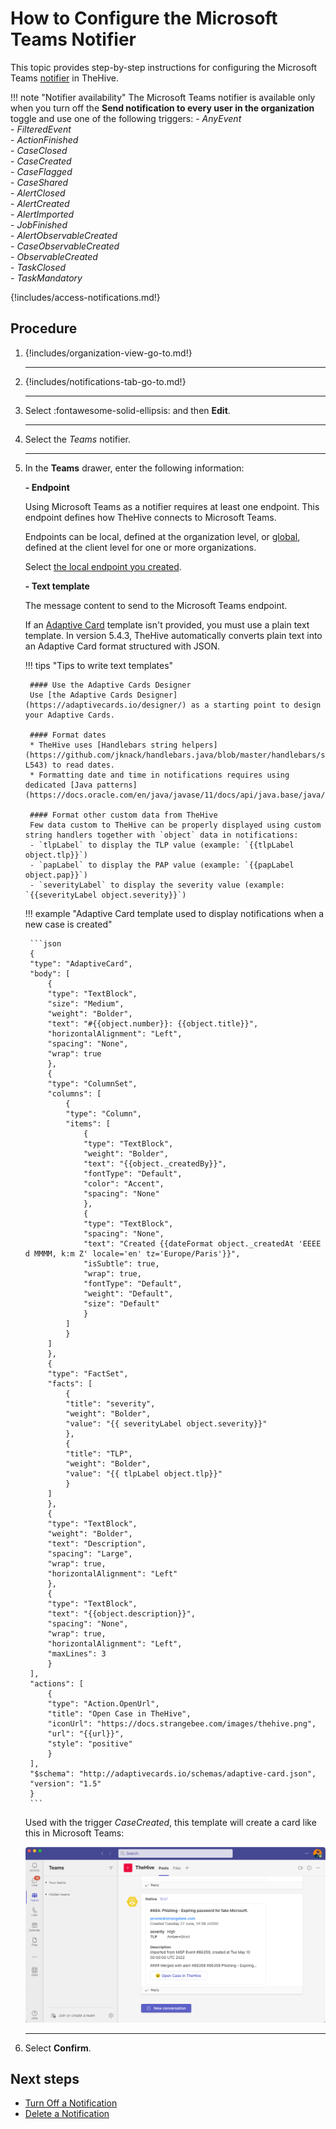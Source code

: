 # How to Configure the Microsoft Teams Notifier

<!-- md:license Platinum -->

This topic provides step-by-step instructions for configuring the Microsoft Teams [notifier](../about-notifications.md#notifiers) in TheHive.

!!! note "Notifier availability"
    The Microsoft Teams notifier is available only when you turn off the **Send notification to every user in the organization** toggle and use one of the following triggers:
    - *AnyEvent*  
    - *FilteredEvent*  
    - *ActionFinished*  
    - *CaseClosed*  
    - *CaseCreated*  
    - *CaseFlagged*  
    - *CaseShared*  
    - *AlertClosed*  
    - *AlertCreated*  
    - *AlertImported*  
    - *JobFinished*  
    - *AlertObservableCreated*  
    - *CaseObservableCreated*  
    - *ObservableCreated*  
    - *TaskClosed*  
    - *TaskMandatory*

{!includes/access-notifications.md!}

<h2>Procedure</h2>

1. {!includes/organization-view-go-to.md!}

    ---

2. {!includes/notifications-tab-go-to.md!}

    ---

3. Select :fontawesome-solid-ellipsis: and then **Edit**.

    ---

4. Select the *Teams* notifier.

    ---

5. In the **Teams** drawer, enter the following information:

    **- Endpoint**

    Using Microsoft Teams as a notifier requires at least one endpoint. This endpoint defines how TheHive connects to Microsoft Teams.

    Endpoints can be local, defined at the organization level, or [global](../../../../../administration/add-a-global-endpoint.md), defined at the client level for one or more organizations.

    Select [the local endpoint you created](../../manage-endpoints/add-teams-endpoint.md).

    **- Text template**

    The message content to send to the Microsoft Teams endpoint.

    If an [Adaptive Card](https://adaptivecards.io/) template isn't provided, you must use a plain text template. In version 5.4.3, TheHive automatically converts plain text into an Adaptive Card format structured with JSON.

    !!! tips "Tips to write text templates"
        
        #### Use the Adaptive Cards Designer
        Use [the Adaptive Cards Designer](https://adaptivecards.io/designer/) as a starting point to design your Adaptive Cards.
        
        #### Format dates
        * TheHive uses [Handlebars string helpers](https://github.com/jknack/handlebars.java/blob/master/handlebars/src/main/java/com/github/jknack/handlebars/helper/StringHelpers.java#L507-L543) to read dates.
        * Formatting date and time in notifications requires using dedicated [Java patterns](https://docs.oracle.com/en/java/javase/11/docs/api/java.base/java/text/SimpleDateFormat.html).

        #### Format other custom data from TheHive
        Few data custom to TheHive can be properly displayed using custom string handlers together with `object` data in notifications:  
        - `tlpLabel` to display the TLP value (example: `{{tlpLabel object.tlp}}`)  
        - `papLabel` to display the PAP value (example: `{{papLabel object.pap}}`)  
        - `severityLabel` to display the severity value (example: `{{severityLabel object.severity}}`)

    !!! example "Adaptive Card template used to display notifications when a new case is created"

        ```json
        {
        "type": "AdaptiveCard",
        "body": [
            {
            "type": "TextBlock",
            "size": "Medium",
            "weight": "Bolder",
            "text": "#{{object.number}}: {{object.title}}",
            "horizontalAlignment": "Left",
            "spacing": "None",
            "wrap": true
            },
            {
            "type": "ColumnSet",
            "columns": [
                {
                "type": "Column",
                "items": [
                    {
                    "type": "TextBlock",
                    "weight": "Bolder",
                    "text": "{{object._createdBy}}",
                    "fontType": "Default",
                    "color": "Accent",
                    "spacing": "None"
                    },
                    {
                    "type": "TextBlock",
                    "spacing": "None",
                    "text": "Created {{dateFormat object._createdAt 'EEEE d MMMM, k:m Z' locale='en' tz='Europe/Paris'}}",
                    "isSubtle": true,
                    "wrap": true,
                    "fontType": "Default",
                    "weight": "Default",
                    "size": "Default"
                    }
                ]
                }
            ]
            },
            {
            "type": "FactSet",
            "facts": [
                {
                "title": "severity",
                "weight": "Bolder",
                "value": "{{ severityLabel object.severity}}"
                },
                {
                "title": "TLP",
                "weight": "Bolder",
                "value": "{{ tlpLabel object.tlp}}"
                }
            ]
            },
            {
            "type": "TextBlock",
            "weight": "Bolder",
            "text": "Description",
            "spacing": "Large",
            "wrap": true,
            "horizontalAlignment": "Left"
            },
            {
            "type": "TextBlock",
            "text": "{{object.description}}",
            "spacing": "None",
            "wrap": true,
            "horizontalAlignment": "Left",
            "maxLines": 3
            }
        ],
        "actions": [
            {
            "type": "Action.OpenUrl",
            "title": "Open Case in TheHive",
            "iconUrl": "https://docs.strangebee.com/images/thehive.png",
            "url": "{{url}}",
            "style": "positive"
            }
        ],
        "$schema": "http://adaptivecards.io/schemas/adaptive-card.json",
        "version": "1.5"
        }
        ```
  
    Used with the trigger *CaseCreated*, this template will create a card like this in Microsoft Teams:

    ![MS Teams card](../../../../../images/user-guides/organization/configure-organization/manage-notifications/organization-notifications-teams-2.png)

    ---

6. Select **Confirm**.

<h2>Next steps</h2>

* [Turn Off a Notification](../turn-off-a-notification.md)
* [Delete a Notification](../delete-a-notification.md)